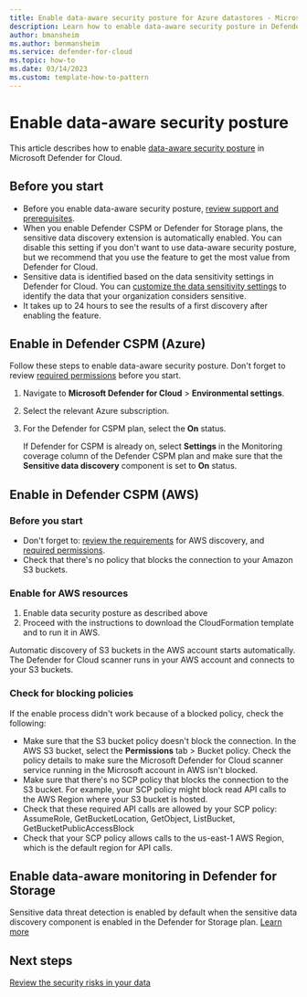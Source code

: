```yaml
---
title: Enable data-aware security posture for Azure datastores - Microsoft Defender for Cloud
description: Learn how to enable data-aware security posture in Defender for Cloud
author: bmansheim
ms.author: benmansheim
ms.service: defender-for-cloud
ms.topic: how-to
ms.date: 03/14/2023
ms.custom: template-how-to-pattern
---
```


# Enable data-aware security posture

This article describes how to enable [data-aware security posture](data-security-posture-enable.md) in Microsoft Defender for Cloud.

## Before you start

- Before you enable data-aware security posture, [review support and prerequisites](concept-data-security-posture-prepare.md).
- When you enable Defender CSPM or Defender for Storage plans, the sensitive data discovery extension is automatically enabled. You can disable this setting if you don't want to use data-aware security posture, but we recommend that you use the feature to get the most value from Defender for Cloud.
- Sensitive data is identified based on the data sensitivity settings in Defender for Cloud. You can [customize the data sensitivity settings](data-sensitivity-settings.md) to identify the data that your organization considers sensitive.
- It takes up to 24 hours to see the results of a first discovery after enabling the feature.

## Enable in Defender CSPM (Azure)

Follow these steps to enable data-aware security posture. Don't forget to review [required permissions](concept-data-security-posture-prepare.md#whats-supported) before you start.

1. Navigate to **Microsoft Defender for Cloud** > **Environmental settings**.
1. Select the relevant Azure subscription.
1. For the Defender for CSPM plan, select the **On** status.

    If Defender for CSPM is already on, select **Settings** in the Monitoring coverage column of the Defender CSPM plan and make sure that the **Sensitive data discovery** component is set to **On** status.

## Enable in Defender CSPM (AWS)

### Before you start

- Don't forget to: [review the requirements](concept-data-security-posture-prepare.md#scanning-aws-storage) for AWS discovery, and [required permissions](concept-data-security-posture-prepare.md#whats-supported).
- Check that there's no policy that blocks the connection to your Amazon S3 buckets.

### Enable for AWS resources

1. Enable data security posture as described above
1. Proceed with the instructions to download the CloudFormation template and to run it in AWS.

Automatic discovery of S3 buckets in the AWS account starts automatically. The Defender for Cloud scanner runs in your AWS account and connects to your S3 buckets.

### Check for blocking policies

If the enable process didn't work because of a blocked policy, check the following:

- Make sure that the S3 bucket policy doesn't block the connection. In the AWS S3 bucket, select the **Permissions** tab > Bucket policy. Check the policy details to make sure the Microsoft Defender for Cloud scanner service running in the Microsoft account in AWS isn't blocked.
- Make sure that there's no SCP policy that blocks the connection to the S3 bucket. For 
example, your SCP policy might block read API calls to the AWS Region where your S3 
bucket is hosted.
- Check that these required API calls are allowed by your SCP policy: AssumeRole, 
GetBucketLocation, GetObject, ListBucket, GetBucketPublicAccessBlock
- Check that your SCP policy allows calls to the us-east-1 AWS Region, which is the default 
region for API calls.

## Enable data-aware monitoring in Defender for Storage

Sensitive data threat detection is enabled by default when the sensitive data discovery component is enabled in the Defender for Storage plan. [Learn more](defender-for-storage-data-sensitivity.md)


## Next steps

[Review the security risks in your data](data-security-review-risks.md)